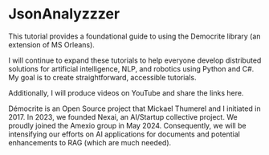 # JsonAnalyzzzer 
This tutorial provides a foundational guide to using the Democrite library (an extension of MS Orleans). 

I will continue to expand these tutorials to help everyone develop distributed solutions for artificial intelligence, NLP, and robotics using Python and C#. My goal is to create straightforward, accessible tutorials.

Additionally, I will produce videos on YouTube and share the links here.

Démocrite is an Open Source project that Mickael Thumerel and I initiated in 2017. In 2023, we founded Nexai, an AI/Startup collective project. We proudly joined the Amexio group in May 2024. Consequently, we will be intensifying our efforts on AI applications for documents and potential enhancements to RAG (which are much needed).

